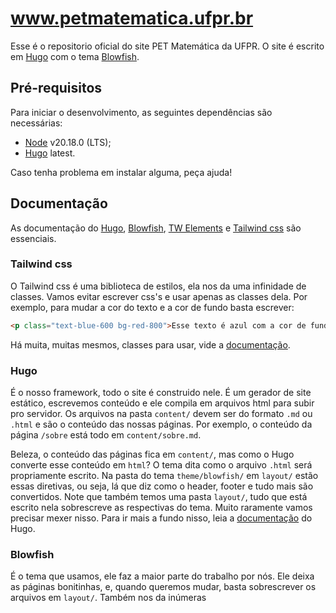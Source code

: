 # www.petmatematica.ufpr.br

Esse é o repositorio oficial do site PET Matemática da UFPR. O site é escrito em [Hugo](https://gohugo.io/) com o tema [Blowfish](https://blowfish.page/). 

## Pré-requisitos

Para iniciar o desenvolvimento, as seguintes dependências são necessárias:

- [Node](https://nodejs.org/en/download/package-manager) v20.18.0 (LTS);
- [Hugo](https://github.com/gohugoio/hugo#installation) latest.

Caso tenha problema em instalar alguma, peça ajuda!

## Documentação

As documentação do [Hugo](https://gohugo.io/documentation/), [Blowfish](https://blowfish.page/docs/), [TW Elements](https://tw-elements.com/docs/standard/getting-started/quick-start/) e [Tailwind css](https://tailwindcss.com/docs/utility-first) são essenciais.

### Tailwind css

O Tailwind css é uma biblioteca de estilos, ela nos da uma infinidade de classes. Vamos evitar escrever css's e usar apenas as classes dela. Por exemplo, para mudar a cor do texto e a cor de fundo basta escrever:

```html
<p class="text-blue-600 bg-red-800">Esse texto é azul com a cor de fundo vermelha.</p>
```

Há muita, muitas mesmos, classes para usar, vide a [documentação](https://tailwindcss.com/docs/utility-first).

### Hugo

É o nosso framework, todo o site é construido nele. É um gerador de site estático, escrevemos conteúdo e ele compila em arquivos html para subir pro servidor. Os arquivos na pasta `content/` devem ser do formato `.md` ou `.html` e são o conteúdo das nossas páginas. Por exemplo, o conteúdo da página `/sobre` está todo em `content/sobre.md`.

Beleza, o conteúdo das páginas fica em `content/`, mas como o Hugo converte esse conteúdo em `html`? O tema dita como o arquivo `.html` será propriamente escrito. Na pasta do tema `theme/blowfish/` em `layout/` estão essas diretivas, ou seja, lá que diz como o header, footer e tudo mais são convertidos. Note que também temos uma pasta `layout/`, tudo que está escrito nela sobrescreve as respectivas do tema. Muito raramente vamos precisar mexer nisso. Para ir mais a fundo nisso, leia a [documentação](https://gohugo.io/templates/introduction/) do Hugo.

### Blowfish

É o tema que usamos, ele faz a maior parte do trabalho por nós. Ele deixa as páginas bonitinhas, e, quando queremos mudar, basta sobrescrever os arquivos em `layout/`. Também nos da inúmeras 